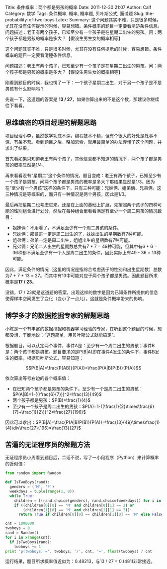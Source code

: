 Title: 条件概率：两个都是男孩的概率
Date: 2011-12-30 21:07
Author: Calf
Category: 数学
Tags: 条件概率, 概率, 概率题, 贝叶斯公式, 面试题
Slug: the-probability-of-two-boys
Latex:
Summary: 这个问题其实不难，只是很多时候，尤其在没有任何提示的时候，容易想错。条件概率的题目一定要看清楚条件信息。问题描述：老王有两个孩子，已知至少有一个孩子是在星期二出生的男孩。问：两个孩子都是男孩的概率是多大？【假设生男生女的概率相等】

这个问题其实不难，只是很多时候，尤其在没有任何提示的时候，容易想错。条件概率的题目一定要看清楚条件信息。

问题描述：老王有两个孩子，已知至少有一个孩子是在星期二出生的男孩。问：两个孩子都是男孩的概率是多大？【假设生男生女的概率相等】

<!--more-->

刚看到题目的时候，我也愣了一下：一个孩子星期二出生，对于另一个孩子是不是男孩有什么影响吗？

先说一下，这道题的答案是 **13 / 27**，如果你算出来的不是这个数，那建议你继续往下看看。

## 思维缜密的项目经理的解题思路

项目经理小李，虽然数学功底不深，编程技术不精，但有个很大的好处是处事不惊，有条不紊。看到题目之后，略加思索，就用最简单的办法弄懂了这个问题，并求出了结果。

首先看如果只知道老王有两个孩子，其他信息都不知道的情况下，两个孩子都是男孩的概率显然是1/4。

再来看看没有“星期二”这个条件的情况，题目变成：老王有两个孩子，已知至少有一个孩子是男孩，问两个孩子都是男孩的概率是多大？那结果显然是1/3。因为在“至少有一个男孩”这样的条件下，只有三种可能：兄妹俩、姐弟俩、兄弟俩。这三种情况是等概率的，而只有一种情况是两个男孩，因此是1/3。

最后再把星期二也考虑进来。还是在上面的基础上扩展，先按照两个孩子的四种可能的性别组合进行划分，然后在每种组合里看看满足有至少一个周二男孩的情况数目：

-   姐妹俩：不用看了，不满足至少有一个周二男孩的条件。
-   兄妹俩：那哥哥一定是周二出生的了，妹妹出生的星期数有7种可能。
-   姐弟俩：弟弟一定是周二出生，姐姐出生的星期数有7种可能。
-   兄弟俩：兄弟二人出生的星期数总共有7 * 7 = 49种可能，但其中有6 * 6 = 36种都不满足至少有一个人是周二出生的条件，因此实际上有49 - 36 = 13种可能。

因此，满足条件的情况（这里的情况是指综合考虑孩子的性别和出生星期数）总数为7 + 7 + 13 = 27。而其中有13中可能对应于两个孩子都是男孩。因此题目所求概率是**17 / 23**。

没错，17 / 23就是这道题的答案，出现这样的数字是因为已知条件所提供的信息使得样本空间发生了变化（变小了一点儿）。这就是条件概率带来的影响。

## 博学多才的数据挖掘专家的解题思路

小陈是一个有丰富的数据挖掘和机器学习经验的专家，在听到这个题目的时候，想都没想，干脆地说：“这题简单，用贝叶斯公式就能搞定”。

根据题目，可以认定两个事件，事件A是：至少有一个周二出生的男孩；事件B是：两个孩子都是男孩。题目要求的是P(B|A)即在事件A发生的条件下，事件B发生的概率。根据贝叶斯公式，容易知道：

$$P(B|A)=\frac{P(AB)}{P(A)}=\frac{P(A|B)P(B)}{P(A)}$$

依次算出等号右边的各个概率值：

-   在已知两个孩子都是男孩的条件下，至少有一个是周二出生的男孩：$P(A|B)=1-{(\frac{6}{7})}^2=\frac{13}{49}$
-   两个孩子都是男孩：$P(B)=\frac{1}{4}$
-   至少有一个孩子是周二出生的男孩：$P(A)=1-{(\frac{1}{2}\times\frac{6}{7}+\frac{1}{2})}^2=\frac{27}{196}$

因此可以求出：$P(B|A)=\frac{P(A|B)P(B)}{P(A)}=\frac{13}{49}\times\frac{1}{4}\div\frac{27}{196}=\frac{13}{27}$

## 苦逼的无证程序员的解题方法

无证程序员小周看到题目后，二话不说，写了一小段程序（Python）来计算概率的近似值：

```python
from random import Random

def IsTwoBoys(rand):
  genders = ('M', 'F')
  weekdays = tuple(range(1, 8))
  while True:
    children = [(rand.choice(genders), rand.choice(weekdays)) for i in xrange(2)]
    if ((children[0][0] == 'M' and children[0][1] == 2) or
        (children[1][0] == 'M' and children[1][1] == 2)):
      return True if children[0][0] == children[1][0] == 'M' else False

cnt = 1000000
twoboys = 0
rand = Random()
for i in xrange(cnt):
  if IsTwoBoys(rand):
    twoboys += 1
print 'p(twoboys) =', twoboys, '/', cnt, '=', float(twoboys) / cnt
```

运行结果，题目所求概率值近似为：0.48213，与13 / 27 = 0.(481)非常接近。
